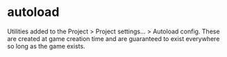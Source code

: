 # autoload

Utilities added to the Project > Project settings... > Autoload config. These are created at game creation time and are guaranteed to exist everywhere so long as the game exists.
